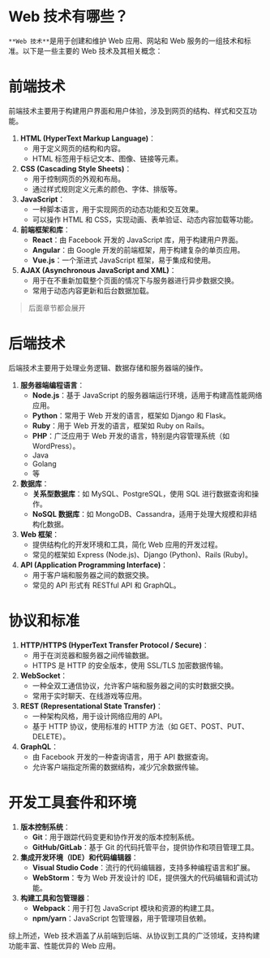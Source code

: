 
# Web 技术有哪些？

`**Web 技术**`是用于创建和维护 Web 应用、网站和 Web 服务的一组技术和标准。以下是一些主要的 Web 技术及其相关概念：

# 前端技术
前端技术主要用于构建用户界面和用户体验，涉及到网页的结构、样式和交互功能。

1. **HTML (HyperText Markup Language)**：
   - 用于定义网页的结构和内容。
   - HTML 标签用于标记文本、图像、链接等元素。
2. **CSS (Cascading Style Sheets)**：
   - 用于控制网页的外观和布局。
   - 通过样式规则定义元素的颜色、字体、排版等。
3. **JavaScript**：
   - 一种脚本语言，用于实现网页的动态功能和交互效果。
   - 可以操作 HTML 和 CSS，实现动画、表单验证、动态内容加载等功能。
4. **前端框架和库**：
   - **React**：由 Facebook 开发的 JavaScript 库，用于构建用户界面。
   - **Angular**：由 Google 开发的前端框架，用于构建复杂的单页应用。
   - **Vue.js**：一个渐进式 JavaScript 框架，易于集成和使用。
5. **AJAX (Asynchronous JavaScript and XML)**：
   - 用于在不重新加载整个页面的情况下与服务器进行异步数据交换。
   - 常用于动态内容更新和后台数据加载。

> 后面章节都会展开


# 后端技术
后端技术主要用于处理业务逻辑、数据存储和服务器端的操作。

1. **服务器端编程语言**：
   - **Node.js**：基于 JavaScript 的服务器端运行环境，适用于构建高性能网络应用。
   - **Python**：常用于 Web 开发的语言，框架如 Django 和 Flask。
   - **Ruby**：用于 Web 开发的语言，框架如 Ruby on Rails。
   - **PHP**：广泛应用于 Web 开发的语言，特别是内容管理系统（如 WordPress）。
   - Java
   - Golang 
   - 等
2. **数据库**：
   - **关系型数据库**：如 MySQL、PostgreSQL，使用 SQL 进行数据查询和操作。
   - **NoSQL 数据库**：如 MongoDB、Cassandra，适用于处理大规模和非结构化数据。
3. **Web 框架**：
   - 提供结构化的开发环境和工具，简化 Web 应用的开发过程。
   - 常见的框架如 Express (Node.js)、Django (Python)、Rails (Ruby)。
4. **API (Application Programming Interface)**：
   - 用于客户端和服务器之间的数据交换。
   - 常见的 API 形式有 RESTful API 和 GraphQL。

# 协议和标准

1. **HTTP/HTTPS (HyperText Transfer Protocol / Secure)**：
   - 用于在浏览器和服务器之间传输数据。
   - HTTPS 是 HTTP 的安全版本，使用 SSL/TLS 加密数据传输。
2. **WebSocket**：
   - 一种全双工通信协议，允许客户端和服务器之间的实时数据交换。
   - 常用于实时聊天、在线游戏等应用。
3. **REST (Representational State Transfer)**：
   - 一种架构风格，用于设计网络应用的 API。
   - 基于 HTTP 协议，使用标准的 HTTP 方法（如 GET、POST、PUT、DELETE）。
4. **GraphQL**：
   - 由 Facebook 开发的一种查询语言，用于 API 数据查询。
   - 允许客户端指定所需的数据结构，减少冗余数据传输。

# 开发工具套件和环境

1. **版本控制系统**：
   - **Git**：用于跟踪代码变更和协作开发的版本控制系统。
   - **GitHub/GitLab**：基于 Git 的代码托管平台，提供协作和项目管理工具。
2. **集成开发环境（IDE）和代码编辑器**：
   - **Visual Studio Code**：流行的代码编辑器，支持多种编程语言和扩展。
   - **WebStorm**：专为 Web 开发设计的 IDE，提供强大的代码编辑和调试功能。
3. **构建工具和包管理器**：
   - **Webpack**：用于打包 JavaScript 模块和资源的构建工具。
   - **npm/yarn**：JavaScript 包管理器，用于管理项目依赖。

综上所述，Web 技术涵盖了从前端到后端、从协议到工具的广泛领域，支持构建功能丰富、性能优异的 Web 应用。
